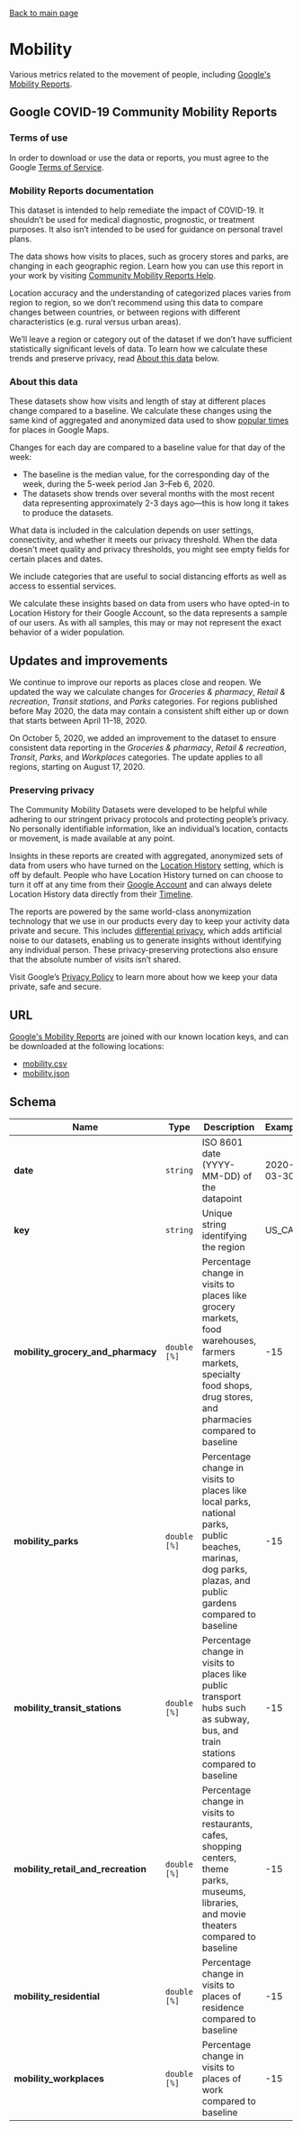 [Back to main page](../README.md)

# Mobility
Various metrics related to the movement of people, including [Google's Mobility Reports][1].

## Google COVID-19 Community Mobility Reports

### Terms of use
In order to download or use the data or reports, you must agree to the Google
[Terms of Service](https://policies.google.com/terms).

### Mobility Reports documentation
This dataset is intended to help remediate the impact of COVID-19. It shouldn’t be used for medical
diagnostic, prognostic, or treatment purposes. It also isn’t intended to be used for guidance on
personal travel plans.

The data shows how visits to places, such as grocery stores and parks, are changing in each
geographic region. Learn how you can use this report in your work by visiting
[Community Mobility Reports Help](https://support.google.com/covid19-mobility).

Location accuracy and the understanding of categorized places varies from region to region, so we
don’t recommend using this data to compare changes between countries, or between regions with
different characteristics (e.g. rural versus urban areas).

We’ll leave a region or category out of the dataset if we don’t have sufficient statistically
significant levels of data. To learn how we calculate these trends and preserve privacy, read
[About this data](#about-this-data) below.

### About this data
These datasets show how visits and length of stay at different places change compared to a baseline.
We calculate these changes using the same kind of aggregated and anonymized data used to show
[popular times](https://support.google.com/business/answer/6263531) for places in Google Maps.

Changes for each day are compared to a baseline value for that day of the week:
- The baseline is the median value, for the corresponding day of the week, during the 5-week period
  Jan 3–Feb 6, 2020.
- The datasets show trends over several months with the most recent data representing approximately
  2-3 days ago—this is how long it takes to produce the datasets.

What data is included in the calculation depends on user settings, connectivity, and whether it
meets our privacy threshold. When the data doesn't meet quality and privacy thresholds, you might
see empty fields for certain places and dates.

We include categories that are useful to social distancing efforts as well as access to essential
services.

We calculate these insights based on data from users who have opted-in to Location History for their
Google Account, so the data represents a sample of our users. As with all samples, this may or may
not represent the exact behavior of a wider population.

## Updates and improvements
We continue to improve our reports as places close and reopen. We updated the way we calculate
changes for *Groceries & pharmacy*, *Retail & recreation*, *Transit stations*, and *Parks*
categories. For regions published before May 2020, the data may contain a consistent shift either up
or down that starts between April 11–18, 2020.

On October 5, 2020, we added an improvement to the dataset to ensure consistent data reporting in the
*Groceries & pharmacy*, *Retail & recreation*, *Transit*, *Parks*, and *Workplaces* categories. The
update applies to all regions, starting on August 17, 2020. 

### Preserving privacy
The Community Mobility Datasets were developed to be helpful while adhering to our stringent privacy
protocols and protecting people’s privacy. No personally identifiable information, like an
individual’s location, contacts or movement, is made available at any point.

Insights in these reports are created with aggregated, anonymized sets of data from users who have
turned on the [Location History](https://support.google.com/accounts/answer/3118687) setting, which
is off by default. People who have Location History turned on can choose to turn it off at any time
from their [Google Account](https://myaccount.google.com/activitycontrols) and can always delete
Location History data directly from their [Timeline](https://www.google.com/maps/timeline).

The reports are powered by the same world-class anonymization technology that we use in our products
every day to keep your activity data private and secure. This includes
[differential privacy](https://www.youtube.com/watch?v=FfAdemDkLsc&feature=youtu.be), which adds
artificial noise to our datasets, enabling us to generate insights without identifying any
individual person. These privacy-preserving protections also ensure that the absolute number of
visits isn’t shared.

Visit Google’s [Privacy Policy](https://policies.google.com/privacy) to learn more about how we keep
your data private, safe and secure.

## URL
[Google's Mobility Reports][1] are joined with our known location keys, and can be downloaded at the
following locations:
* [mobility.csv](https://storage.googleapis.com/covid19-open-data/v2/mobility.csv)
* [mobility.json](https://storage.googleapis.com/covid19-open-data/v2/mobility.json)

## Schema
| Name | Type | Description | Example |
| ---- | ---- | ----------- | ------- |
| **date** | `string` | ISO 8601 date (YYYY-MM-DD) of the datapoint | 2020-03-30 |
| **key** | `string` | Unique string identifying the region | US_CA |
| **mobility_grocery_and_pharmacy** | `double` `[%]` |  Percentage change in visits to places like grocery markets, food warehouses, farmers markets, specialty food shops, drug stores, and pharmacies compared to baseline | -15 |
| **mobility_parks** | `double` `[%]` |  Percentage change in visits to places like local parks, national parks, public beaches, marinas, dog parks, plazas, and public gardens compared to baseline | -15 |
| **mobility_transit_stations** | `double` `[%]` |  Percentage change in visits to places like public transport hubs such as subway, bus, and train stations compared to baseline | -15 |
| **mobility_retail_and_recreation** | `double` `[%]` |  Percentage change in visits to restaurants, cafes, shopping centers, theme parks, museums, libraries, and movie theaters compared to baseline | -15 |
| **mobility_residential** | `double` `[%]` |  Percentage change in visits to places of residence compared to baseline | -15 |
| **mobility_workplaces** | `double` `[%]` |  Percentage change in visits to places of work compared to baseline | -15 |

[1]: https://www.google.com/covid19/mobility/
